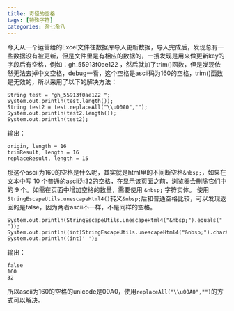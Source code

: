 ```yaml
---
title: 奇怪的空格
tags: [特殊字符]
categories: 杂七杂八
---
```

今天从一个运营给的Excel文件往数据库导入更新数据，导入完成后，发现总有一些数据没有被更新，但是文件里是有相应的数据的，一搜发现是用来做更新key的字段后有空格，例如：gh_55913f0ae122 ，然后就加了trim()函数，但是发现依然无法去掉中文空格，debug一看，这个空格是ascii码为160的空格，trim()函数是无效的，所以采用了以下的解决方法：
```
String test = "gh_55913f0ae122 ";
System.out.println(test.length());
String test2 = test.replaceAll("\\u00A0","");
System.out.println(test2.length());
System.out.println(test2);
```
输出：
```
origin, length = 16
trimResult, length = 16
replaceResult, length = 15
```
那这个ascii为160的空格是什么呢，其实就是html里的不间断空格```&nbsp;```，如果在文本中写 10 个普通的ascii为32的空格，在显示该页面之前，浏览器会删除它们中的 9 个。如需在页面中增加空格的数量，需要使用 ```&nbsp;``` 字符实体。
使用```StringEscapeUtils.unescapeHtml4()```转义```&nbsp;```后和普通空格比较，可以发现返回的是false，因为两者ascii不一样，不是同样的空格。
```
System.out.println(StringEscapeUtils.unescapeHtml4("&nbsp;").equals(" "));
System.out.println((int)StringEscapeUtils.unescapeHtml4("&nbsp;").charAt(0));
System.out.println((int)' ');
```
输出：
```
false
160
32
```
所以ascii为160的空格的unicode是00A0，使用```replaceAll("\\u00A0","")```的方式可以解决。